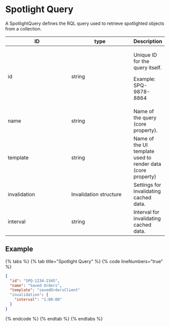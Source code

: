 # Spotlight Query

A SpotlightQuery defines the RQL query used to retrieve spotlighted objects from a collection.

<table><thead><tr><th width="208">ID</th><th width="203">type</th><th>Description</th></tr></thead><tbody><tr><td>id</td><td>string</td><td><p>Unique ID for the query itself. </p><p></p><p>Example: SPQ-9878-8864</p></td></tr><tr><td>name</td><td>string</td><td>Name of the query (core property).</td></tr><tr><td>template</td><td>string</td><td>Name of the UI template used to render data (core property)</td></tr><tr><td>invalidation</td><td>Invalidation structure</td><td>Settings for invalidating cached data.</td></tr><tr><td>interval</td><td>string</td><td>Interval for invalidating cached data.</td></tr></tbody></table>

## Example

{% tabs %}
{% tab title="Spotlight Query" %}
{% code lineNumbers="true" %}
```json
{
  "id": "SPQ-1234-2345",
  "name": "Saved Orders",
  "template": "savedOrdersClient"
  "invalidation": {
    "interval": "1:00:00"
  }
}
```
{% endcode %}
{% endtab %}
{% endtabs %}
